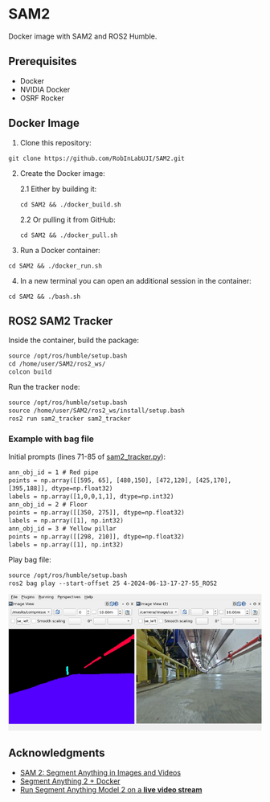 # SAM2

Docker image with SAM2 and ROS2 Humble.

## Prerequisites

* Docker
* NVIDIA Docker
* OSRF Rocker

## Docker Image
1. Clone this repository:
```
git clone https://github.com/RobInLabUJI/SAM2.git
```
2. Create the Docker image:
   
    2.1 Either by building it:
    ```
    cd SAM2 && ./docker_build.sh
    ```
    2.2 Or pulling it from GitHub:
    ```
    cd SAM2 && ./docker_pull.sh
    ```  
3. Run a Docker container:
```
cd SAM2 && ./docker_run.sh
```
4. In a new terminal you can open an additional session in the container:
```
cd SAM2 && ./bash.sh
```

## ROS2 SAM2 Tracker
Inside the container, build the package:
```
source /opt/ros/humble/setup.bash
cd /home/user/SAM2/ros2_ws/
colcon build
```
Run the tracker node:
```
source /opt/ros/humble/setup.bash
source /home/user/SAM2/ros2_ws/install/setup.bash
ros2 run sam2_tracker sam2_tracker
```

### Example with bag file
Initial prompts (lines 71-85 of [sam2_tracker.py](https://github.com/RobInLabUJI/SAM2/blob/main/ros2_ws/src/sam2_tracker/sam2_tracker/sam2_tracker.py#L71)):
```
ann_obj_id = 1 # Red pipe
points = np.array([[595, 65], [480,150], [472,120], [425,170], [395,188]], dtype=np.float32)
labels = np.array([1,0,0,1,1], dtype=np.int32)
ann_obj_id = 2 # Floor
points = np.array([[350, 275]], dtype=np.float32)
labels = np.array([1], np.int32)
ann_obj_id = 3 # Yellow pillar
points = np.array([[298, 210]], dtype=np.float32)
labels = np.array([1], np.int32)
```
Play bag file:
```
source /opt/ros/humble/setup.bash
ros2 bag play --start-offset 25 4-2024-06-13-17-27-55_ROS2
```
![rqt view](images/rqt.png "rqt")

## Acknowledgments

* [SAM 2: Segment Anything in Images and Videos](https://github.com/facebookresearch/sam2)
* [Segment Anything 2 + Docker](https://github.com/peasant98/SAM2-Docker)
* [Run Segment Anything Model 2 on a **live video stream**](https://github.com/Gy920/segment-anything-2-real-time)

